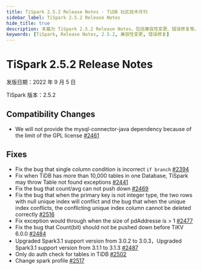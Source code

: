```yaml
---
title: TiSpark 2.5.2 Release Notes - TiDB 社区技术月刊
sidebar_label: TiSpark 2.5.2 Release Notes
hide_title: true
description: 本篇为 TiSpark 2.5.2 Release Notes，包括兼容性变更、错误修复等。
keywords: [TiSpark, Release Notes, 2.5.2, 兼容性变更, 错误修复]
---
```


# TiSpark 2.5.2 Release Notes

发版日期：2022 年 9 月 5 日

TiSpark 版本：2.5.2

## Compatibility Changes

- We will not provide the mysql-connector-java dependency because of the limit of the GPL license [#2461](https://github.com/pingcap/tispark/pull/2461)

## Fixes

- Fix the bug that single column condition is incorrect `if branch` [#2394](https://github.com/pingcap/tispark/pull/2394)
- Fix when TiDB has more than 10,000 tables in one Database, TiSpark may throw Table not found exceptions [#2441](https://github.com/pingcap/tispark/pull/2441)
- Fix the bug that count/avg can not push down [#2469](https://github.com/pingcap/tispark/pull/2469)
- Fix the bug that when the primary key is not integer type, the two rows with null unique index will conflict and the bug that when the unique index conflicts, the conflicting unique index column cannot be deleted correctly [#2516](https://github.com/pingcap/tispark/pull/2516)
- Fix exception would through when the size of pdAddresse is > 1 [#2477](https://github.com/pingcap/tispark/pull/2477)
- Fix the bug that Count(bit) should not be pushed down before TiKV 6.0.0 [#2484](https://github.com/pingcap/tispark/pull/2484)
- Upgraded Spark3.1 support version from 3.0.2 to 3.0.3，Upgraded Spark3.1 support version from 3.1.1 to 3.1.3 [#2487](https://github.com/pingcap/tispark/pull/2487)
- Only do auth check for tables in TiDB [#2502](https://github.com/pingcap/tispark/pull/2502)
- Change spark profile [#2517](https://github.com/pingcap/tispark/pull/2517)